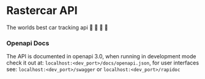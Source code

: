 # Rastercar API

The worlds best car tracking api :car: :blue_car: :taxi: :bus:

### Openapi Docs

The API is documented in openapi 3.0, when running in development mode check it out at: `localhost:<dev_port>/docs/openapi.json`, for
user interfaces see: `localhost:<dev_port>/swagger` or `localhost:<dev_port>/rapidoc`

